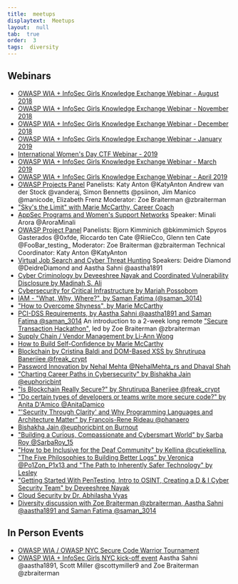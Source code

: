 ```yaml
---
title:  meetups
displaytext:  Meetups
layout:  null
tab:  true
order:  3
tags:  diversity
---
```


## Webinars

* [OWASP WIA + InfoSec Girls Knowledge Exchange Webinar - August 2018](https://www.youtube.com/watch?v=3_xpiwbzl5Q)
* [OWASP WIA + InfoSec Girls Knowledge Exchange Webinar - November 2018](https://www.youtube.com/watch?v=-ADbIcVcPE4)
* [OWASP WIA + InfoSec Girls Knowledge Exchange Webinar - December 2018](https://www.youtube.com/watch?v=zu0GAqsJC-o)
* [OWASP WIA + InfoSec Girls Knowledge Exchange Webinar - January 2019](https://www.youtube.com/watch?v=591jW6SVhCo)
* [International Women's Day CTF Webinar - 2019](https://www.youtube.com/watch?v=H5iYlHJhVOs)
* [OWASP WIA + InfoSec Girls Knowledge Exchange Webinar - March 2019](https://www.youtube.com/watch?v=6RYiqTrc_M4)
* [OWASP WIA + InfoSec Girls Knowledge Exchange Webinar - April 2019](https://www.youtube.com/watch?v=LNT4y-4TkQo)
* [OWASP Projects Panel](https://www.youtube.com/watch?v=SYO5RGDj_qc&feature=youtu.be)
  Panelists:  Katy Anton @KatyAnton Andrew van der Stock @vanderaj, Simon Bennetts @psiinon, Jim Manico @manicode, Elizabeth Frenz
  Moderator:  Zoe Braiterman @zbraiterman
* ["Sky's the Limit" with Marie McCarthy, Career Coach](https://www.youtube.com/watch?v=MTJLLvBzax4&feature=youtu.be)
* [AppSec Programs and Women's Support Networks](https://www.youtube.com/watch?v=u8n8UCgrCKc)
  Speaker:  Minali Arora @AroraMinali
* [OWASP Project Panel](https://www.youtube.com/watch?v=d96-HCrSh2M)
  Panelists:  Bjorn Kimminich @bkimmimich Spyros Gasterados @0xfde, Riccardo ten Cate @RiieCco, Glenn ten Cate @FooBar_testing_
  Moderator:  Zoe Braiterman @zbraiterman
  Technical Coordinator:  Katy Anton @KatyAnton
* [Virtual Job Search and Cyber Threat Hunting](https://www.youtube.com/watch?v=wYp-LZ2dLeg&t=361s)
  Speakers:   Deidre Diamond @DeidreDiamond and Aastha Sahni @aastha1891
* [Cyber Criminology by Deveeshree Nayak and Coordinated Vulnerability Disclosure by Madinah S. Ali](https://www.youtube.com/watch?v=R2_TMLKHNME&feature=youtu.be)
* [Cybersecurity for Critical Infrastructure by Mariah Possobom](https://www.youtube.com/watch?v=ph7Ehot8Xuo&feature=youtu.be)
* [IAM - "What, Why, Where?", by Saman Fatima (@saman_3014)](https://www.youtube.com/watch?v=lxUkwmXI578&feature=youtu.be)
* ["How to Overcome Shyness", by Marie McCarthy](https://www.youtube.com/watch?v=AAwmyQpbh44&t=151s)
* [PCI-DSS Requirements, by Aastha Sahni @aastha1891 and Saman Fatima @saman_3014](https://www.youtube.com/watch?v=pd8-jMSh-uk&t=139s)
  An introduction to a 2-week long remote ["Secure Transaction Hackathon"](https://www.meetup.com/womeninappsec/events/274279132/), led by Zoe Braiterman @zbraiterman
* [Supply Chain / Vendor Management by Li-Ann Wong](https://www.youtube.com/watch?v=ZtwM-c5K6bc&feature=youtu.be)
* [How to Build Self-Confidence by Marie McCarthy](https://www.youtube.com/watch?v=bCNpaejwdWM&t=6s)
* [Blockchain by Cristina Baldi and DOM-Based XSS by Shrutirupa Banerjiee @freak_crypt](https://www.youtube.com/watch?v=DYl7p_km0ws)
* [Password Innovation by Nehal Mehta @NehalMehta_rs and Dhaval Shah](https://www.youtube.com/watch?v=2GTr4eS142o&t=63s)
* ["Charting Career Paths in Cybersecurity" by Bishakha Jain @euphoricbint](https://www.youtube.com/watch?v=iOoNokAozQ0)
* ["Is Blockchain Really Secure?" by Shrutirupa Banerjiee @freak_crypt](https://www.youtube.com/watch?v=6-T05dQt0z8&t=1s)
* ["Do certain types of developers or teams write more secure code?" by Anita D'Amico @AnitaDamico](https://www.youtube.com/watch?v=kNlwhqDhoCs)
* ["'Security Through Clarity' and Why Programming Languages and Architecture Matter" by Francois-Rene Rideau @phanaero](https://www.youtube.com/watch?v=-17WrntpLEA)
* [Bishakha Jain @euphoricbint on Burnout](https://www.youtube.com/watch?v=jdW3F_TdkfY&t=182s)
* ["Building a Curious, Compassionate and Cybersmart World" by Sarba Roy @SarbaRoy_15](https://www.youtube.com/watch?v=rgdmL3WbkVU&t=396s)
* ["How to be Inclusive for the Deaf Community" by Kellina @cutiekellina, "The Five Philosophies to Building Better Logs" by Veronica @Po1Zon_P1x13 and "The Path to Inherently Safer Technology" by Lesley](https://www.youtube.com/watch?v=Z9GrQqo-TlQ&t=16s)
* ["Getting Started With PenTesting, Intro to OSINT, Creating a D & I Cyber Security Team" by Deveeshree Nayak](https://www.youtube.com/watch?v=xaNalfK-5kg&t=6s)
* [Cloud Security by Dr. Abhilasha Vyas](https://www.youtube.com/watch?v=95vP940lTrc)
* [Diversity discussion with Zoe Braiterman @zbraiterman, Aastha Sahni @aastha1891 and Saman Fatima @saman_3014](https://www.youtube.com/watch?v=RKQZh1tMp0E)


## In Person Events
* [OWASP WIA / OWASP NYC Secure Code Warrior Tournament](https://www.meetup.com/womeninappsec/events/270795105/)
* [OWASP WIA + InfoSec Girls NYC kick-off event](https://www.meetup.com/womeninappsec/events/266965314/) Aastha Sahni @aastha1891, Scott Miller @scottymiller9 and Zoe Braiterman @zbraiterman
